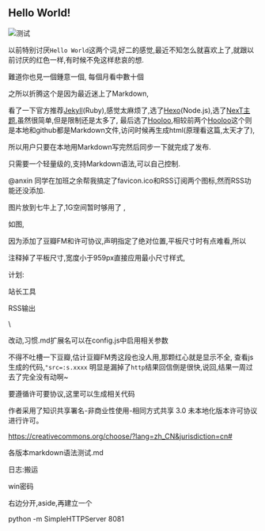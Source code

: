 ## Hello World!


   ![测试](http://7xnb4a.com1.z0.glb.clouddn.com/img/201508IMGP5187.JPG)


   以前特别讨厌`Hello World`这两个词,好二的感觉,最近不知怎么就喜欢上了,就跟以前讨厌的红色一样,有时候不免这样悲哀的想.
   
   難道你也見一個鍾意一個, 每個月看中數十個
      
   
   之所以折腾这个是因为最近迷上了Markdown,
   
   看了一下官方推荐[Jekyll](https://github.com/jekyll/jekyll)(Ruby),感觉太麻烦了,选了[Hexo](http://hexo.io)(Node.js),选了[NexT主题](https://github.com/iissnan/hexo-theme-next),虽然很简单,但是限制还是太多了,
   最后选了[Hooloo](https://github.com/sneezry/Hooloo),相较前两个[Hooloo](https://github.com/sneezry/Hooloo)这个则是本地和github都是Markdown文件,访问时候再生成html(原理看这篇,太天才了),
  
 所以用户只要在本地用Markdown写完然后同步一下就完成了发布.
  
  
只需要一个轻量级的,支持Markdown语法,可以自己控制.
   
   
  
   
   
   
   
   
   
   
   @anxin 同学在加班之余帮我搞定了favicon.ico和RSS订阅两个图标,然而RSS功能还没添加.
   
   图片放到七牛上了,1G空间暂时够用了 ,
   
   
   
   如图,
   
   
   
   因为添加了豆瓣FM和许可协议,声明指定了绝对位置,平板尺寸时有点难看,所以
   
   注释掉了平板尺寸,宽度小于959px直接应用最小尺寸样式,
   
   
   
   计划:
   
   站长工具
   
   RSS输出
   
   \
   
  改动,习惯.md扩展名可以在config.js中启用相关参数 
   
   
   
   不得不吐槽一下豆瓣,估计豆瓣FM秀这段也没人用,那颗红心就是显示不全,
   查看js生成的代码,`"src=:s.xxxx`
  明显是漏掉了`http`结果回信倒是很快,说回,结果一周过去了完全没有动啊~
  
   
   
   
   
   要遵循许可要协议,这里可以生成相关代码
   
   作者采用了知识共享署名-非商业性使用-相同方式共享 3.0 未本地化版本许可协议进行许可。
   
   
   https://creativecommons.org/choose/?lang=zh_CN&jurisdiction=cn#
   
   
   各版本markdown语法测试.md
   
   
   
   
   
   日志:搬运
   
   win密码
   
   
   
   右边分开,aside,再建立一个
   
   
   python -m SimpleHTTPServer 8081